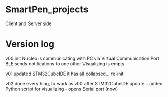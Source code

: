 # SmartPen_projects
Client and Server side

# Version log
v00 
init 
Nucleo is communicating with PC via Virtual Communication Port
BLE sends notifications to one other
Visualizing is empty

v01
updated STM32CubeIDE it has all collapsed... re-init

v02
done everything, to work as v00 after STM32CubeIDE update...
added Python script for visualizing - opens Serial port (now)

